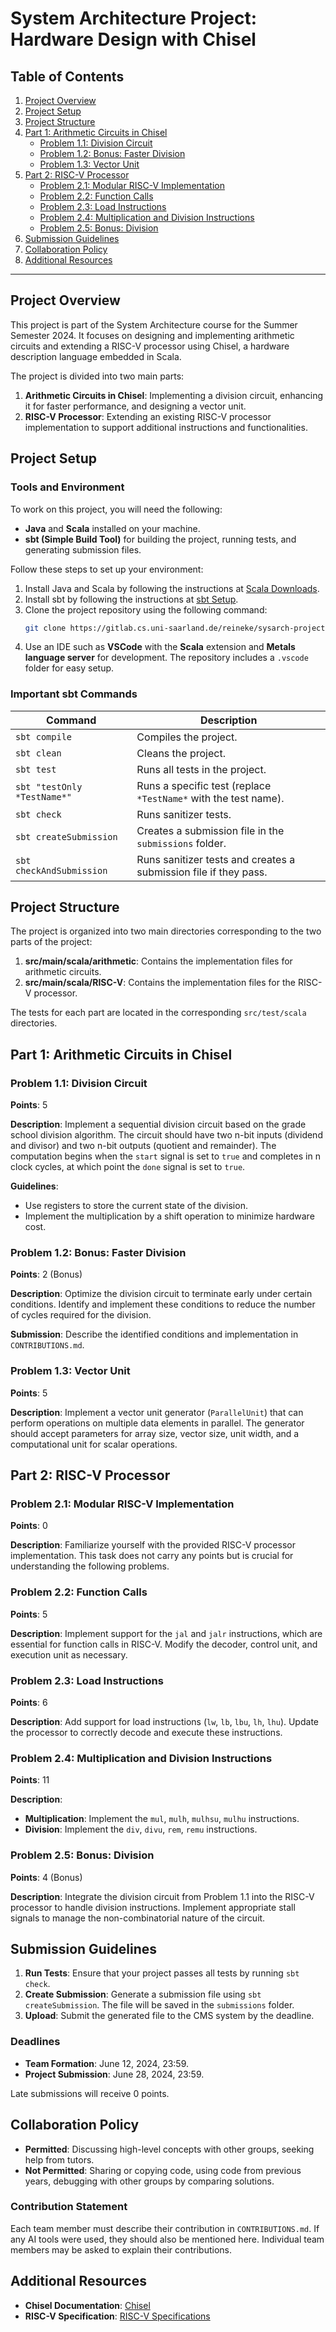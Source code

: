 

# System Architecture Project: Hardware Design with Chisel

## Table of Contents
1. [Project Overview](#project-overview)
2. [Project Setup](#project-setup)
3. [Project Structure](#project-structure)
4. [Part 1: Arithmetic Circuits in Chisel](#part-1-arithmetic-circuits-in-chisel)
   - [Problem 1.1: Division Circuit](#problem-11-division-circuit)
   - [Problem 1.2: Bonus: Faster Division](#problem-12-bonus-faster-division)
   - [Problem 1.3: Vector Unit](#problem-13-vector-unit)
5. [Part 2: RISC-V Processor](#part-2-risc-v-processor)
   - [Problem 2.1: Modular RISC-V Implementation](#problem-21-modular-risc-v-implementation)
   - [Problem 2.2: Function Calls](#problem-22-function-calls)
   - [Problem 2.3: Load Instructions](#problem-23-load-instructions)
   - [Problem 2.4: Multiplication and Division Instructions](#problem-24-multiplication-and-division-instructions)
   - [Problem 2.5: Bonus: Division](#problem-25-bonus-division)
6. [Submission Guidelines](#submission-guidelines)
7. [Collaboration Policy](#collaboration-policy)
8. [Additional Resources](#additional-resources)

---

## Project Overview

This project is part of the System Architecture course for the Summer Semester 2024. It focuses on designing and implementing arithmetic circuits and extending a RISC-V processor using Chisel, a hardware description language embedded in Scala.

The project is divided into two main parts:
1. **Arithmetic Circuits in Chisel**: Implementing a division circuit, enhancing it for faster performance, and designing a vector unit.
2. **RISC-V Processor**: Extending an existing RISC-V processor implementation to support additional instructions and functionalities.

## Project Setup

### Tools and Environment

To work on this project, you will need the following:
- **Java** and **Scala** installed on your machine.
- **sbt (Simple Build Tool)** for building the project, running tests, and generating submission files.

Follow these steps to set up your environment:
1. Install Java and Scala by following the instructions at [Scala Downloads](https://www.scala-lang.org/download/).
2. Install sbt by following the instructions at [sbt Setup](https://www.scala-sbt.org/1.x/docs/Setup.html).
3. Clone the project repository using the following command:
   ```bash
   git clone https://gitlab.cs.uni-saarland.de/reineke/sysarch-project-one
   ```
4. Use an IDE such as **VSCode** with the **Scala** extension and **Metals language server** for development. The repository includes a `.vscode` folder for easy setup.

### Important sbt Commands

| Command                             | Description                                                       |
|-------------------------------------|-------------------------------------------------------------------|
| `sbt compile`                       | Compiles the project.                                             |
| `sbt clean`                         | Cleans the project.                                               |
| `sbt test`                          | Runs all tests in the project.                                     |
| `sbt "testOnly *TestName*"`         | Runs a specific test (replace `*TestName*` with the test name).    |
| `sbt check`                         | Runs sanitizer tests.                                             |
| `sbt createSubmission`              | Creates a submission file in the `submissions` folder.            |
| `sbt checkAndSubmission`            | Runs sanitizer tests and creates a submission file if they pass.   |

## Project Structure

The project is organized into two main directories corresponding to the two parts of the project:

1. **src/main/scala/arithmetic**: Contains the implementation files for arithmetic circuits.
2. **src/main/scala/RISC-V**: Contains the implementation files for the RISC-V processor.

The tests for each part are located in the corresponding `src/test/scala` directories.

## Part 1: Arithmetic Circuits in Chisel

### Problem 1.1: Division Circuit

**Points**: 5

**Description**: Implement a sequential division circuit based on the grade school division algorithm. The circuit should have two n-bit inputs (dividend and divisor) and two n-bit outputs (quotient and remainder). The computation begins when the `start` signal is set to `true` and completes in n clock cycles, at which point the `done` signal is set to `true`.

**Guidelines**:
- Use registers to store the current state of the division.
- Implement the multiplication by a shift operation to minimize hardware cost.

### Problem 1.2: Bonus: Faster Division

**Points**: 2 (Bonus)

**Description**: Optimize the division circuit to terminate early under certain conditions. Identify and implement these conditions to reduce the number of cycles required for the division.

**Submission**: Describe the identified conditions and implementation in `CONTRIBUTIONS.md`.

### Problem 1.3: Vector Unit

**Points**: 5

**Description**: Implement a vector unit generator (`ParallelUnit`) that can perform operations on multiple data elements in parallel. The generator should accept parameters for array size, vector size, unit width, and a computational unit for scalar operations.

## Part 2: RISC-V Processor

### Problem 2.1: Modular RISC-V Implementation

**Points**: 0

**Description**: Familiarize yourself with the provided RISC-V processor implementation. This task does not carry any points but is crucial for understanding the following problems.

### Problem 2.2: Function Calls

**Points**: 5

**Description**: Implement support for the `jal` and `jalr` instructions, which are essential for function calls in RISC-V. Modify the decoder, control unit, and execution unit as necessary.

### Problem 2.3: Load Instructions

**Points**: 6

**Description**: Add support for load instructions (`lw`, `lb`, `lbu`, `lh`, `lhu`). Update the processor to correctly decode and execute these instructions.

### Problem 2.4: Multiplication and Division Instructions

**Points**: 11

**Description**:
- **Multiplication**: Implement the `mul`, `mulh`, `mulhsu`, `mulhu` instructions.
- **Division**: Implement the `div`, `divu`, `rem`, `remu` instructions.

### Problem 2.5: Bonus: Division

**Points**: 4 (Bonus)

**Description**: Integrate the division circuit from Problem 1.1 into the RISC-V processor to handle division instructions. Implement appropriate stall signals to manage the non-combinatorial nature of the circuit.

## Submission Guidelines

1. **Run Tests**: Ensure that your project passes all tests by running `sbt check`.
2. **Create Submission**: Generate a submission file using `sbt createSubmission`. The file will be saved in the `submissions` folder.
3. **Upload**: Submit the generated file to the CMS system by the deadline.

### Deadlines
- **Team Formation**: June 12, 2024, 23:59.
- **Project Submission**: June 28, 2024, 23:59.

Late submissions will receive 0 points.

## Collaboration Policy

- **Permitted**: Discussing high-level concepts with other groups, seeking help from tutors.
- **Not Permitted**: Sharing or copying code, using code from previous years, debugging with other groups by comparing solutions.

### Contribution Statement

Each team member must describe their contribution in `CONTRIBUTIONS.md`. If any AI tools were used, they should also be mentioned here. Individual team members may be asked to explain their contributions.

## Additional Resources

- **Chisel Documentation**: [Chisel](https://www.chisel-lang.org/)
- **RISC-V Specification**: [RISC-V Specifications](https://riscv.org/specifications/)



